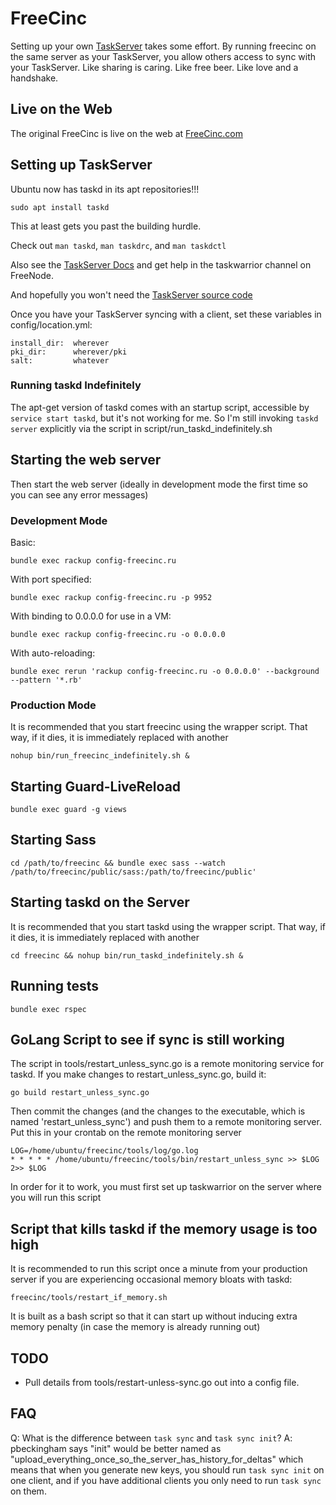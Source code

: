 FreeCinc
========

Setting up your own [TaskServer](http://taskwarrior.org/docs/taskserver/why.html) takes some effort. By running freecinc on the same server as your TaskServer, you allow others access to sync with your TaskServer. Like sharing is caring. Like free beer. Like love and a handshake.

Live on the Web
---------------

The original FreeCinc is live on the web at [FreeCinc.com](https://freecinc.com)

Setting up TaskServer
---------------------

Ubuntu now has taskd in its apt repositories!!!

    sudo apt install taskd

This at least gets you past the building hurdle. 

Check out `man taskd`, `man taskdrc`, and `man taskdctl`


Also see the [TaskServer Docs](http://taskwarrior.org/docs/taskserver/setup.html) and get help in the taskwarrior channel on FreeNode.

And hopefully you won't need the [TaskServer source code](https://github.com/GothenburgBitFactory/taskserver.git)


Once you have your TaskServer syncing with a client, set these variables in config/location.yml:

    install_dir:  wherever
    pki_dir:      wherever/pki
    salt:         whatever


### Running taskd Indefinitely

The apt-get version of taskd comes with an startup script, accessible by `service start taskd`, but it's not working for me. So I'm still invoking `taskd server` explicitly via the script in script/run_taskd_indefinitely.sh




Starting the web server
-----------------------

Then start the web server (ideally in development mode the first time so you can see any error messages)


### Development Mode

Basic:

    bundle exec rackup config-freecinc.ru

With port specified:

    bundle exec rackup config-freecinc.ru -p 9952

With binding to 0.0.0.0 for use in a VM:

    bundle exec rackup config-freecinc.ru -o 0.0.0.0

With auto-reloading:

    bundle exec rerun 'rackup config-freecinc.ru -o 0.0.0.0' --background --pattern '*.rb'


### Production Mode
It is recommended that you start freecinc using the wrapper script. That way, if it dies, it is immediately replaced with another

    nohup bin/run_freecinc_indefinitely.sh &


Starting Guard-LiveReload
-------------------------

    bundle exec guard -g views


Starting Sass
-------------

    cd /path/to/freecinc && bundle exec sass --watch /path/to/freecinc/public/sass:/path/to/freecinc/public'


Starting taskd on the Server
----------------------------

It is recommended that you start taskd using the wrapper script. That way, if it dies, it is immediately replaced with another

    cd freecinc && nohup bin/run_taskd_indefinitely.sh &


Running tests
-------------

    bundle exec rspec


GoLang Script to see if sync is still working
---------------------------------------------

The script in tools/restart_unless_sync.go is a remote monitoring service for taskd.
If you make changes to restart_unless_sync.go, build it:

    go build restart_unless_sync.go

Then commit the changes (and the changes to the executable, which is named 'restart_unless_sync') and push them to a remote monitoring server.
Put this in your crontab on the remote monitoring server

    LOG=/home/ubuntu/freecinc/tools/log/go.log
    * * * * * /home/ubuntu/freecinc/tools/bin/restart_unless_sync >> $LOG 2>> $LOG

In order for it to work, you must first set up taskwarrior on the server where you will run this script


Script that kills taskd if the memory usage is too high
-------------------------------------------------------

It is recommended to run this script once a minute from your production server if you are experiencing occasional memory bloats with taskd:

    freecinc/tools/restart_if_memory.sh

It is built as a bash script so that it can start up without inducing extra memory penalty (in case the memory is already running out)


TODO
----

* Pull details from tools/restart-unless-sync.go out into a config file.


FAQ
---

Q: What is the difference between `task sync` and `task sync init`?
A: pbeckingham says 
     "init" would be better named as 
     "upload_everything_once_so_the_server_has_history_for_deltas"
   which means that when you generate new keys, you should run `task sync init` 
   on one client, and if you have additional clients you only need to run 
   `task sync` on them.



